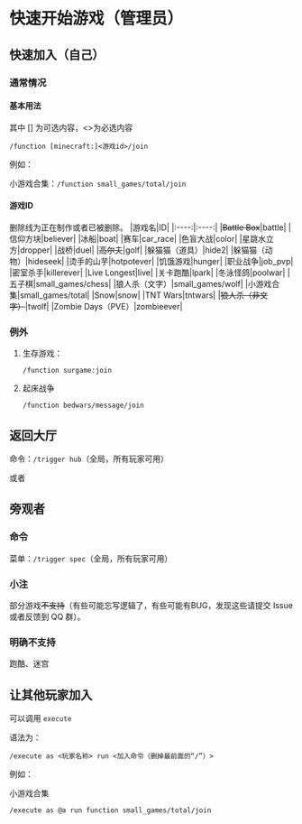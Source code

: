 # 快速开始游戏（管理员）
## 快速加入（自己）
### 通常情况
#### 基本用法

其中 [] 为可选内容，<>为必选内容

```
/function [minecraft:]<游戏id>/join
```
例如：

小游戏合集：`/function small_games/total/join`

#### 游戏ID
删除线为正在制作或者已被删除。
|游戏名|ID|
|:----:|:----:|
|~~Battle Box~~|battle|
|信仰方块|believer|
|冰船|boat|
|赛车|car_race|
|色盲大战|color|
|星跳水立方|dropper|
|战桥|duel|
|~~高尔夫~~|golf|
|躲猫猫（道具）|hide2|
|躲猫猫（动物）|hideseek|
|烫手的山芋|hotpotever|
|饥饿游戏|hunger|
|职业战争|job_pvp|
|密室杀手|killerever|
|Live Longest|live|
|关卡跑酷|lpark|
|冬泳怪鸽|poolwar|
|五子棋|small_games/chess|
|狼人杀（文字）|small_games/wolf|
|小游戏合集|small_games/total|
|Snow|snow|
|TNT Wars|tntwars|
|~~狼人杀（非文字）~~|twolf|
|Zombie Days（PVE）|zombieever|

### 例外
1. 生存游戏：
   ```
   /function surgame:join
   ```

2. 起床战争
   ```
   /function bedwars/message/join
   ```

## 返回大厅
命令：`/trigger hub`（全局，所有玩家可用）

或者
## 旁观者
### 命令
菜单：`/trigger spec`（全局，所有玩家可用）
### 小注
部分游戏~~不支持~~（有些可能忘写逻辑了，有些可能有BUG，发现这些请提交 Issue 或者反馈到 QQ 群）。
### 明确不支持
跑酷、迷宫

## 让其他玩家加入
可以调用 `execute`

语法为：
```
/execute as <玩家名称> run <加入命令（删掉最前面的“/”）>
```

例如：

小游戏合集

```
/execute as @a run function small_games/total/join
```